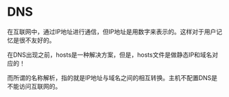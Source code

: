 # DNS
在互联网中，通过IP地址进行通信，但IP地址是用数字来表示的。这样对于用户记忆是很不友好的。

在DNS出现之前，hosts是一种解决方案，但是，hosts文件是做静态IP和域名对应的！

而所谓的名称解析，指的就是IP地址与域名之间的相互转换。主机不配置DNS是不能访问互联网的。